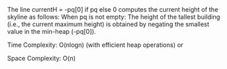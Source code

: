 <h2><a href="https://leetcode.com/problems/the-skyline-problem/description/"></a></h2>

The line currentH = -pq[0] if pq else 0 computes the current height of the skyline as follows:
When pq is not empty: The height of the tallest building (i.e., the current maximum height) is obtained by negating the smallest value in the min-heap (-pq[0]).

Time Complexity: O(nlogn) (with efficient heap operations) or

Space Complexity: O(n)
